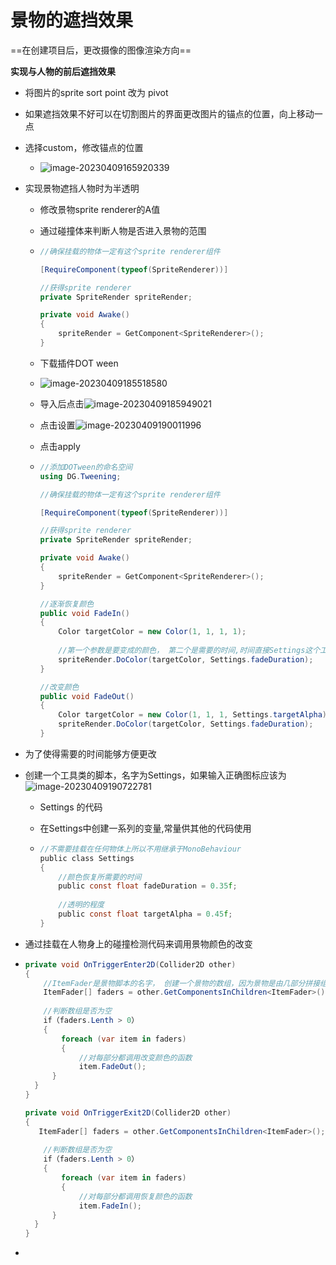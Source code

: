 # 景物的遮挡效果

==在创建项目后，更改摄像的图像渲染方向==

**实现与人物的前后遮挡效果**

* 将图片的sprite sort point 改为 pivot
* 如果遮挡效果不好可以在切割图片的界面更改图片的锚点的位置，向上移动一点
* 选择custom，修改锚点的位置
  * ![image-20230409165920339](https://raw.githubusercontent.com/pkxzs/PicBed/main/Img/image-20230409165920339.png)

* 实现景物遮挡人物时为半透明

  * 修改景物sprite renderer的A值

  * 通过碰撞体来判断人物是否进入景物的范围

  * ```c#
    //确保挂载的物体一定有这个sprite renderer组件
    
    [RequireComponent(typeof(SpriteRenderer))]
    
    //获得sprite renderer
    private SpriteRender spriteRender;
    
    private void Awake()
    {
        spriteRender = GetComponent<SpriteRenderer>();
    }
    ```

  * 下载插件DOT ween

  * ![image-20230409185518580](https://raw.githubusercontent.com/pkxzs/PicBed/main/Img/image-20230409185518580.png)

  * 导入后点击![image-20230409185949021](https://raw.githubusercontent.com/pkxzs/PicBed/main/Img/image-20230409185949021.png)

  * 点击设置![image-20230409190011996](https://raw.githubusercontent.com/pkxzs/PicBed/main/Img/image-20230409190011996.png)

  * 点击apply

  * ```c#
    //添加DOTween的命名空间
    using DG.Tweening;
    
    //确保挂载的物体一定有这个sprite renderer组件
    
    [RequireComponent(typeof(SpriteRenderer))]
    
    //获得sprite renderer
    private SpriteRender spriteRender;
    
    private void Awake()
    {
        spriteRender = GetComponent<SpriteRenderer>();
    }
    
    //逐渐恢复颜色
    public void FadeIn()
    {
        Color targetColor = new Color(1, 1, 1, 1);
        
        //第一个参数是要变成的颜色， 第二个是需要的时间,时间直接Settings这个工具脚本中的常量
        spriteRender.DoColor(targetColor, Settings.fadeDuration);
    }
    
    //改变颜色
    public void FadeOut()
    {
        Color targetColor = new Color(1, 1, 1, Settings.targetAlpha);
        spriteRender.DoColor(targetColor, Settings.fadeDuration);
    }
    

* 为了使得需要的时间能够方便更改

* 创建一个工具类的脚本，名字为Settings，如果输入正确图标应该为![image-20230409190722781](https://raw.githubusercontent.com/pkxzs/PicBed/main/Img/image-20230409190722781.png)

  * Settings 的代码

  * 在Settings中创建一系列的变量,常量供其他的代码使用

  * ```c
    //不需要挂载在任何物体上所以不用继承于MonoBehaviour
    public class Settings
    {
        //颜色恢复所需要的时间
        public const float fadeDuration = 0.35f;
        
        //透明的程度
        public const float targetAlpha = 0.45f;
    }
    

* 通过挂载在人物身上的碰撞检测代码来调用景物颜色的改变

* ```c#
  private void OnTriggerEnter2D(Collider2D other)
  {
      //ItemFader是景物脚本的名字， 创建一个景物的数组，因为景物是由几部分拼接组成，碰撞体挂载在父类上所以直接获取父类的所有子类，将所有的部分全部存入数组，一起改变颜色
      ItemFader[] faders = other.GetComponentsInChildren<ItemFader>();
      
      //判断数组是否为空
      if（faders.Lenth > 0）
      {
          foreach (var item in faders)
          {
              //对每部分都调用改变颜色的函数
              item.FadeOut();
  		}
  	}
  }
  
  private void OnTriggerExit2D(Collider2D other)
  {
     ItemFader[] faders = other.GetComponentsInChildren<ItemFader>();
      
      //判断数组是否为空
      if（faders.Lenth > 0）
      {
          foreach (var item in faders)
          {
              //对每部分都调用恢复颜色的函数
              item.FadeIn();
  		}
  	}
  }
  ```

* 